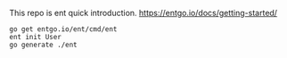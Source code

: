 This repo is ent quick introduction.
https://entgo.io/docs/getting-started/

```
go get entgo.io/ent/cmd/ent
ent init User
go generate ./ent
```
